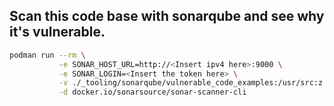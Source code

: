 ## Scan this code base with sonarqube and see why it's vulnerable.

```sh
podman run --rm \
           -e SONAR_HOST_URL=http://<Insert ipv4 here>:9000 \
           -e SONAR_LOGIN=<Insert the token here> \
           -v ./_tooling/sonarqube/vulnerable_code_examples:/usr/src:z \
           -d docker.io/sonarsource/sonar-scanner-cli
```
